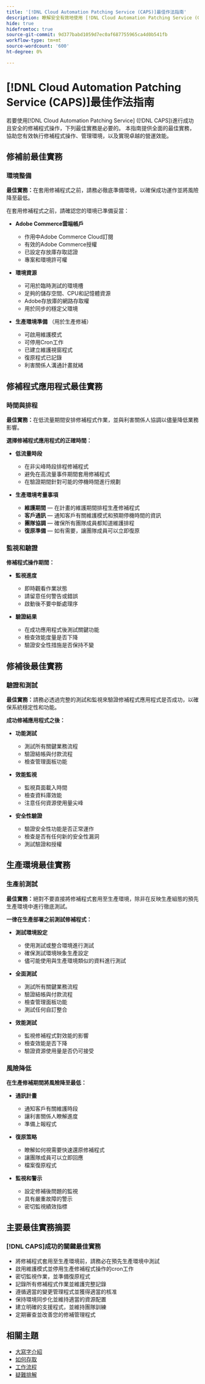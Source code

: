 ```yaml
---
title: '[!DNL Cloud Automation Patching Service (CAPS)]最佳作法指南'
description: 瞭解安全有效地使用 [!DNL Cloud Automation Patching Service (CAPS)] 的最佳實務
hide: true
hidefromtoc: true
source-git-commit: 9d377babd1059d7ec0af687755965ca4d0b541fb
workflow-type: tm+mt
source-wordcount: '600'
ht-degree: 0%

---
```


# [!DNL Cloud Automation Patching Service (CAPS)]最佳作法指南

若要使用[!DNL Cloud Automation Patching Service] ([!DNL CAPS])進行成功且安全的修補程式操作，下列最佳實務是必要的。 本指南提供全面的最佳實務，協助您有效執行修補程式操作、管理環境，以及實現卓越的營運效能。

## 修補前最佳實務

### 環境整備

**最佳實務：**&#x200B;在套用修補程式之前，請務必徹底準備環境，以確保成功運作並將風險降至最低。

在套用修補程式之前，請確認您的環境已準備妥當：

* **Adobe Commerce雲端帳戶**
   * 作用中Adobe Commerce Cloud訂閱
   * 有效的Adobe Commerce授權
   * 已設定存放庫存取認證
   * 專案和環境許可權

* **環境資源**
   * 可用於臨時測試的環境槽
   * 足夠的儲存空間、CPU和記憶體資源
   * Adobe存放庫的網路存取權
   * 用於同步的穩定父環境

* **生產環境準備** （用於生產修補）
   * 可啟用維護模式
   * 可停用Cron工作
   * 已建立維護視窗程式
   * 復原程式已記錄
   * 利害關係人溝通計畫就緒

## 修補程式應用程式最佳實務

### 時間與排程

**最佳實務：**&#x200B;在低流量期間安排修補程式作業，並與利害關係人協調以儘量降低業務影響。

**選擇修補程式應用程式的正確時間：**

* **低流量時段**
   * 在非尖峰時段排程修補程式
   * 避免在高流量事件期間套用修補程式
   * 在驗證期間針對可能的停機時間進行規劃

* **生產環境考量事項**
   * **維護期間** — 在計畫的維護期間排程生產修補程式
   * **客戶通訊** — 通知客戶有關維護模式和預期停機時間的資訊
   * **團隊協調** — 確保所有團隊成員都知道維護排程
   * **復原準備** — 如有需要，讓團隊成員可以立即復原

### 監視和驗證

**修補程式操作期間：**

* **監視進度**
   * 即時觀看作業狀態
   * 請留意任何警告或錯誤
   * 啟動後不要中斷處理序

* **驗證結果**
   * 在成功應用程式後測試關鍵功能
   * 檢查效能度量是否下降
   * 驗證安全性措施是否保持不變

## 修補後最佳實務

### 驗證和測試

**最佳實務：**&#x200B;請務必透過完整的測試和監視來驗證修補程式應用程式是否成功，以確保系統穩定性和功能。

**成功修補應用程式之後：**

* **功能測試**
   * 測試所有關鍵業務流程
   * 驗證結帳與付款流程
   * 檢查管理面板功能

* **效能監視**
   * 監視頁面載入時間
   * 檢查資料庫效能
   * 注意任何資源使用量尖峰

* **安全性驗證**
   * 驗證安全性功能是否正常運作
   * 檢查是否有任何新的安全性漏洞
   * 測試驗證和授權

## 生產環境最佳實務

### 生產前測試

**最佳實務：**&#x200B;絕對不要直接將修補程式套用至生產環境，除非在反映生產組態的預先生產環境中進行徹底測試。

**一律在生產部署之前測試修補程式：**

* **測試環境設定**
   * 使用測試或整合環境進行測試
   * 確保測試環境映象生產設定
   * 儘可能使用與生產環境類似的資料進行測試

* **全面測試**
   * 測試所有關鍵業務流程
   * 驗證結帳與付款流程
   * 檢查管理面板功能
   * 測試任何自訂整合

* **效能測試**
   * 監視修補程式對效能的影響
   * 檢查效能是否下降
   * 驗證資源使用量是否仍可接受

### 風險降低

**在生產修補期間將風險降至最低：**

* **通訊計畫**
   * 通知客戶有關維護時段
   * 讓利害關係人瞭解進度
   * 準備上報程式

* **復原策略**
   * 瞭解如何視需要快速還原修補程式
   * 讓團隊成員可以立即回應
   * 檔案復原程式

* **監視和警示**
   * 設定修補後問題的監視
   * 具有嚴重故障的警示
   * 密切監視績效指標

## 主要最佳實務摘要

### [!DNL CAPS]成功的關鍵最佳實務

* 將修補程式套用至生產環境前，請務必在預先生產環境中測試
* 啟用維護模式並停用生產修補程式操作的cron工作
* 密切監視作業，並準備復原程式
* 記錄所有修補程式作業並維護完整記錄
* 遵循適當的變更管理程式並獲得適當的核准
* 保持環境同步化並維持適當的資源配置
* 建立明確的支援程式，並維持團隊訓練
* 定期審查並改善您的修補管理程式

## 相關主題

* [大寫字介紹](intro.md)
* [如何存取](access.md)
* [工作流程](workflow.md)
* [疑難排解](troubleshooting.md)
